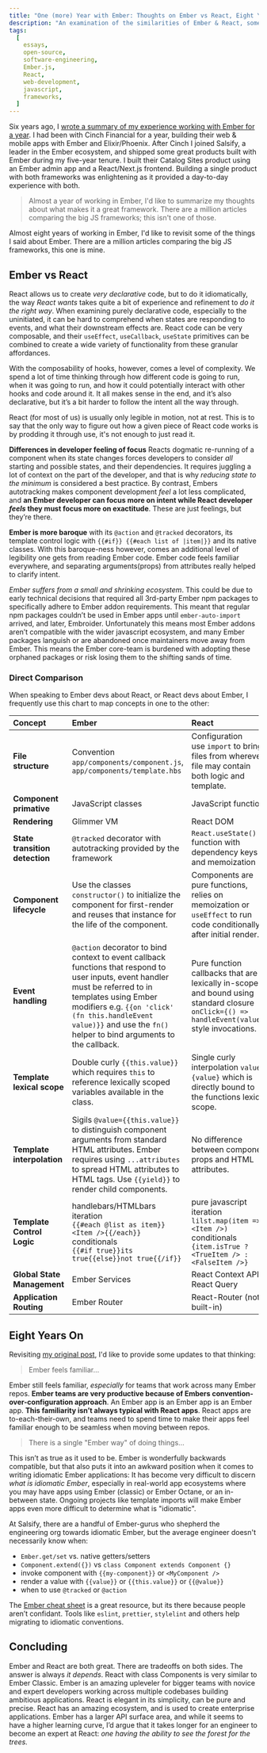 ```yaml
---
title: "One (more) Year with Ember: Thoughts on Ember vs React, Eight Years Later"
description: "An examination of the similarities of Ember & React, some thoughts, and a conclusion."
tags:
  [
    essays,
    open-source,
    software-engineering,
    Ember.js,
    React,
    web-development,
    javascript,
    frameworks,
  ]
---
```


Six years ago, I [wrote a summary of my experience working with Ember for a year](https://0xadada.pub/2017/10/09/one-year-with-ember/).
I had been with Cinch Financial for a year, building their web & mobile apps with
Ember and Elixir/Phoenix. After Cinch I joined Salsify, a leader in the Ember
ecosystem, and shipped some great products built with Ember during my
five-year tenure. I built their Catalog Sites product using an Ember admin app
and a React/Next.js frontend. Building a single product with both frameworks was
enlightening as it provided a day-to-day experience with both.

> Almost a year of working in Ember, I'd like to summarize my thoughts about what
> makes it a great framework. There are a million articles comparing the big JS
> frameworks; this isn't one of those.

Almost eight years of working in Ember, I'd like to revisit some of the things
I said about Ember. There are a million articles comparing the big JS
frameworks, this one is mine.

## Ember vs React

React allows us to create _very declarative_ code, but to do it idiomatically,
the way _React wants_ takes quite a bit of experience and refinement to
_do it the right way_.
When examining purely declarative code, especially to the uninitiated, it can
be hard to comprehend when states are responding to events, and what their
downstream effects are. React code can be very composable, and their `useEffect`,
`useCallback`, `useState` primitives can be combined to create a wide variety
of functionality from these granular affordances.

With the composability of hooks, however, comes a level of complexity. We spend
a lot of time thinking through how different code is going to run, when it was
going to run, and how it could potentially interact with other hooks and code
around it. It all makes sense in the end, and it’s also declarative, but it’s
a bit harder to follow the intent all the way through.

React (for most of us) is usually only legible in motion, not at rest. This is
to say that the only way to figure out how a given piece of React code works is
by prodding it through use, it's not enough to just read it.

**Differences in developer feeling of focus** Reacts dogmatic re-running of a
component when its state changes forces developers to consider _all_ starting
and possible states, and their dependencies. It requires juggling a lot of
context on the part of the developer, and that is why _reducing state to the
minimum_ is considered a best practice.
By contrast, Embers autotracking makes component development _feel_ a lot
less complicated, and **an Ember developer can focus more on intent while React
developer _feels_ they must focus more on exactitude**.
These are just feelings, but they’re there.

**Ember is more baroque** with its `@action` and `@tracked` decorators,
its template control logic with `{{#if}} {{#each list of |item|}}` and
its native classes. With this baroque-ness however, comes an additional level
of legibility one gets from reading Ember code. Ember code feels familiar
everywhere, and separating arguments(props) from attributes really helped to
clarify intent.

_Ember suffers from a small and shrinking ecosystem_. This could be due to
early technical decisions that required all 3rd-party Ember npm packages
to specifically adhere to Ember addon requirements. This meant that regular
npm packages couldn’t be used in Ember apps until `ember-auto-import` arrived,
and later, Embroider. Unfortunately this means most Ember addons aren’t
compatible with the wider javascript ecosystem, and many Ember packages
languish or are abandoned once maintainers move away from Ember. This means
the Ember core-team is burdened with adopting these orphaned packages or risk
losing them to the shifting sands of time.

### Direct Comparison

When speaking to Ember devs about React, or React devs about Ember, I frequently
use this chart to map concepts in one to the other:

<div style={{overflowX: 'auto'}}>

| **Concept** | **Ember** | **React** |
|:--|:--|:--|
| **File structure** | Convention<br />`app/components/component.js`, `app/components/template.hbs` | Configuration<br />use `import` to bring files from wherever, file may contain both logic and template. |
| **Component primative** | JavaScript classes | JavaScript functions |
| **Rendering** | Glimmer VM | React DOM |
| **State transition detection** | `@tracked` decorator with autotracking provided by the framework | `React.useState()` function with dependency keys and memoization |
| **Component lifecycle** | Use the classes `constructor()` to initialize the component for first-render and reuses that instance for the life of the component. | Components are pure functions, relies on memoization or `useEffect` to run code conditionally after initial render. |
| **Event handling** | `@action` decorator to bind context to event callback functions that respond to user inputs, event handler must be referred to in templates using Ember modifiers e.g. `{{on 'click' (fn this.handleEvent value)}}` and use the `fn()` helper to bind arguments to the callback. | Pure function callbacks that are lexically in-scope and bound using standard closure `onClick={() => handleEvent(value)}` style invocations. |
| **Template lexical scope** | Double curly `{{this.value}}` which requires `this` to reference lexically scoped variables available in the class. | Single curly interpolation `value={value}` which is directly bound to the functions lexical scope. |
| **Template interpolation** | Sigils `@value={{this.value}}` to distinguish component arguments from standard HTML attributes. Ember requires using `...attributes` to spread HTML attributes to HTML tags. Use `{{yield}}` to render child components. | No difference between component props and HTML attributes. | React spreads __all__ props down to HTML children. Use `{children}` to render child components. |
| **Template Control Logic** | handlebars/HTMLbars<br />iteration<br />`{{#each @list as item}}<Item />{{/each}}`<br />conditionals<br />`{{#if true}}its true{{else}}not true{{/if}}` | pure javascript<br />iteration<br />`lilst.map(item => <Item />)`<br />conditionals<br />`{item.isTrue ? <TrueItem /> : <FalseItem />}` |
| **Global State Management** | Ember Services | React Context API, React Query |
| **Application Routing** | Ember Router | React-Router (not built-in) |

</div>

## Eight Years On

Revisiting [my original post](https://0xadada.pub/2017/10/09/one-year-with-ember/),
I'd like to provide some updates to that thinking:

> Ember feels familiar…

Ember still feels familiar, _especially_ for teams that work across many Ember
repos. **Ember teams are very productive because of Embers
convention-over-configuration approach**.
An Ember app is an Ember app is an Ember app. **This familiarity isn’t always
typical with React apps**. React apps are to-each-their-own, and teams need to
spend time to make their apps feel familiar enough to be seamless when moving
between repos.

> There is a single "Ember way" of doing things…

This isn’t as true as it used to be. Ember is wonderfully backwards compatible,
but that also puts it into an awkward position when it comes to writing
idiomatic Ember applications: It has become very difficult to discern
_what is idiomatic Ember_, especially in real-world app ecosystems where you
may have apps using Ember (classic) or Ember Octane, or an in-between state.
Ongoing projects like template imports will make Ember apps even more difficult
to determine what is "idiomatic".

At Salsify, there are a handful of Ember-gurus who shepherd the engineering org
towards idiomatic Ember, but the average engineer doesn't necessarily know when:

- `Ember.get/set` vs. native getters/setters
- `Component.extend({})` vs `class Component extends Component {}`
- invoke component with `{{my-component}}` or `<MyComponent />`
- render a value with `{{value}}` or `{{this.value}}` or `{{@value}}`
- when to use `@tracked` or `@action`

The [Ember cheat sheet](https://ember-learn.github.io/ember-octane-vs-classic-cheat-sheet/)
is a great resource, but its there because people aren’t confidant. Tools like
`eslint`, `prettier`, `stylelint` and others help migrating to idiomatic
conventions.

## Concluding

Ember and React are both great. There are tradeoffs on both sides. The answer
is always _it depends_. React with class Components is very similar to Ember
Classic. Ember is an amazing upleveler for bigger teams with
novice and expert developers working across multiple codebases building
ambitious applications. React is elegant in its simplicity, can be pure and
precise. React has an amazing ecosystem, and is used to create enterprise
applications. Ember has a larger API surface area, and while it seems to
have a higher learning curve, I’d argue that it takes longer for an engineer
to become an expert at React: _one having the ability to see the forest
for the trees._
